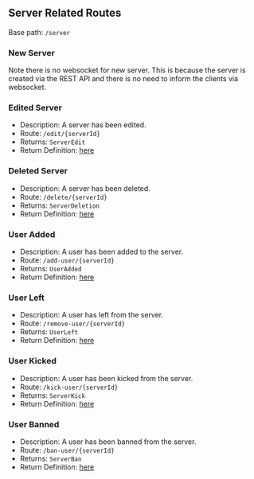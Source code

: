 ## Server Related Routes
Base path: `/server`

### New Server
Note there is no websocket for new server. This is because the server is created via the REST API and there is no need to inform the clients via websocket.

### Edited Server
- Description: A server has been edited.
- Route: `/edit/{serverId}`
- Returns: `ServerEdit`
- Return Definition: [here](https://github.com/P-William/COMP72070_Sec1_Group1_Server/tree/main/accord-api/src/main/java/com/group11/accord/api/server/ServerEdit.java)

### Deleted Server
- Description: A server has been deleted.
- Route: `/delete/{serverId}`
- Returns: `ServerDeletion`
- Return Definition: [here](https://github.com/P-William/COMP72070_Sec1_Group1_Server/tree/main/accord-api/src/main/java/com/group11/accord/api/server/ServerDeletion.java)

### User Added
- Description: A user has been added to the server.
- Route: `/add-user/{serverId}`
- Returns: `UserAdded`
- Return Definition: [here](https://github.com/P-William/COMP72070_Sec1_Group1_Server/tree/main/accord-api/src/main/java/com/group11/accord/api/server/members/UserAdded.java)

### User Left
- Description: A user has left from the server.
- Route: `/remove-user/{serverId}`
- Returns: `UserLeft`
- Return Definition: [here](https://github.com/P-William/COMP72070_Sec1_Group1_Server/tree/main/accord-api/src/main/java/com/group11/accord/api/server/members/UserLeft.java)

### User Kicked
- Description: A user has been kicked from the server.
- Route: `/kick-user/{serverId}`
- Returns: `ServerKick`
- Return Definition: [here](https://github.com/P-William/COMP72070_Sec1_Group1_Server/tree/main/accord-api/src/main/java/com/group11/accord/api/server/members/ServerKick.java)

### User Banned
- Description: A user has been banned from the server.
- Route: `/ban-user/{serverId}`
- Returns: `ServerBan`
- Return Definition: [here](https://github.com/P-William/COMP72070_Sec1_Group1_Server/tree/main/accord-api/src/main/java/com/group11/accord/api/server/members/ServerBan.java)